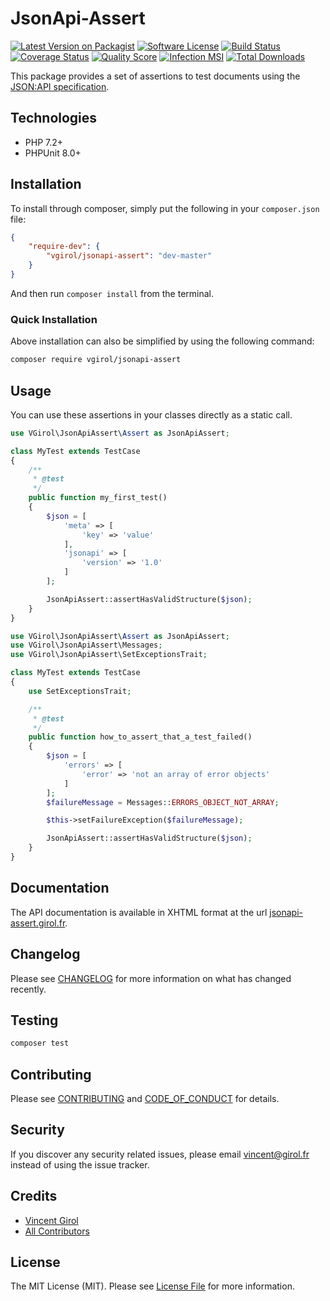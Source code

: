 # JsonApi-Assert

[![Latest Version on Packagist][ico-version]][link-packagist]
[![Software License][ico-license]](LICENSE.md)
[![Build Status][ico-travis]][link-travis]
[![Coverage Status][ico-scrutinizer]][link-scrutinizer]
[![Quality Score][ico-code-quality]][link-code-quality]
[![Infection MSI][ico-mutation]][link-mutation]
[![Total Downloads][ico-downloads]][link-downloads]

This package provides a set of assertions to test documents using the [JSON:API specification](https://jsonapi.org/).

## Technologies

- PHP 7.2+
- PHPUnit 8.0+

## Installation

To install through composer, simply put the following in your `composer.json` file:

```json
{
    "require-dev": {
        "vgirol/jsonapi-assert": "dev-master"
    }
}
```

And then run `composer install` from the terminal.

### Quick Installation

Above installation can also be simplified by using the following command:

```sh
composer require vgirol/jsonapi-assert
```

## Usage

You can use these assertions in your classes directly as a static call.

```php
use VGirol\JsonApiAssert\Assert as JsonApiAssert;

class MyTest extends TestCase
{
    /**
     * @test
     */
    public function my_first_test()
    {
        $json = [
            'meta' => [
                'key' => 'value'
            ],
            'jsonapi' => [
                'version' => '1.0'
            ]
        ];

        JsonApiAssert::assertHasValidStructure($json);
    }
}
```

```php
use VGirol\JsonApiAssert\Assert as JsonApiAssert;
use VGirol\JsonApiAssert\Messages;
use VGirol\JsonApiAssert\SetExceptionsTrait;

class MyTest extends TestCase
{
    use SetExceptionsTrait;

    /**
     * @test
     */
    public function how_to_assert_that_a_test_failed()
    {
        $json = [
            'errors' => [
                'error' => 'not an array of error objects'
            ]
        ];
        $failureMessage = Messages::ERRORS_OBJECT_NOT_ARRAY;

        $this->setFailureException($failureMessage);

        JsonApiAssert::assertHasValidStructure($json);
    }
}
```

## Documentation

The API documentation is available in XHTML format at the url [jsonapi-assert.girol.fr](http://jsonapi-assert.girol.fr/index.xhtml).

## Changelog

Please see [CHANGELOG](CHANGELOG.md) for more information on what has changed recently.

## Testing

```sh
composer test
```

## Contributing

Please see [CONTRIBUTING](CONTRIBUTING.md) and [CODE_OF_CONDUCT](CODE_OF_CONDUCT.md) for details.

## Security

If you discover any security related issues, please email [vincent@girol.fr](mailto:vincent@girol.fr) instead of using the issue tracker.

## Credits

- [Vincent Girol](mailto:vincent@girol.fr)
- [All Contributors][link-contributors]

## License

The MIT License (MIT). Please see [License File](LICENSE.md) for more information.

[ico-version]: https://img.shields.io/packagist/v/VGirol/JsonApi-Assert.svg?style=flat-square
[ico-license]: https://img.shields.io/badge/license-MIT-brightgreen.svg?style=flat-square
[ico-travis]: https://img.shields.io/travis/VGirol/JsonApi-Assert/master.svg?style=flat-square
[ico-scrutinizer]: https://img.shields.io/scrutinizer/coverage/g/VGirol/JsonApi-Assert.svg?style=flat-square
[ico-code-quality]: https://img.shields.io/scrutinizer/g/VGirol/JsonApi-Assert.svg?style=flat-square
[ico-mutation]: https://badge.stryker-mutator.io/github.com/VGirol/JsonApi-Assert/master
[ico-downloads]: https://img.shields.io/packagist/dt/VGirol/JsonApi-Assert.svg?style=flat-square

[link-packagist]: https://packagist.org/packages/VGirol/JsonApi-Assert
[link-travis]: https://travis-ci.org/VGirol/JsonApi-Assert
[link-scrutinizer]: https://scrutinizer-ci.com/g/VGirol/JsonApi-Assert/code-structure
[link-code-quality]: https://scrutinizer-ci.com/g/VGirol/JsonApi-Assert
[link-downloads]: https://packagist.org/packages/VGirol/JsonApi-Assert
[link-author]: https://github.com/VGirol
[link-mutation]: https://infection.github.io
[link-contributors]: ../../contributors
